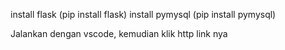 install flask (pip install flask)
install pymysql (pip install pymysql)

Jalankan dengan vscode, kemudian klik http link nya
